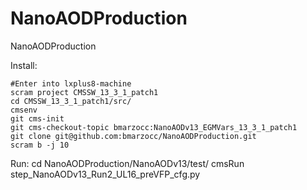 # NanoAODProduction
NanoAODProduction

Install:

    #Enter into lxplus8-machine 
    scram project CMSSW_13_3_1_patch1
    cd CMSSW_13_3_1_patch1/src/
    cmsenv
    git cms-init
    git cms-checkout-topic bmarzocc:NanoAODv13_EGMVars_13_3_1_patch1
    git clone git@github.com:bmarzocc/NanoAODProduction.git
    scram b -j 10

Run:
    cd NanoAODProduction/NanoAODv13/test/
    cmsRun step_NanoAODv13_Run2_UL16_preVFP_cfg.py 
